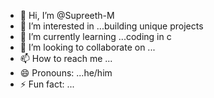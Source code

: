 - 👋 Hi, I’m @Supreeth-M
- 👀 I’m interested in ...building unique projects
- 🌱 I’m currently learning ...coding in c
- 💞️ I’m looking to collaborate on ...
- 📫 How to reach me ...
- 😄 Pronouns: ...he/him
- ⚡ Fun fact: ...

<!---
Supreeth-M/Supreeth-M is a ✨ special ✨ repository because its `README.md` (this file) appears on your GitHub profile.
You can click the Preview link to take a look at your changes.
--->
